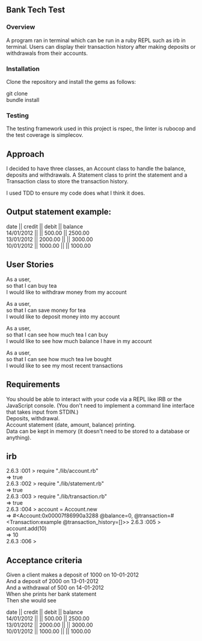 ## Bank Tech Test

### Overview

A program ran in terminal which can be run in a ruby REPL such as irb in terminal. Users can display their transaction history after making deposits or withdrawals from their accounts.

### Installation
Clone the repository and install the gems as follows:

git clone\
bundle install


### Testing

The testing framework used in this project is rspec, the linter is rubocop and the test coverage is simplecov.


## Approach

I decided to have three classes, an Account class to handle the balance, deposits and withdrawals. A Statement class to print the statement and a Transaction class to store the transaction history. 

I used TDD to ensure my code does what I think it does. 

## Output statement example:

date || credit || debit || balance\
14/01/2012 || || 500.00 || 2500.00\
13/01/2012 || 2000.00 || || 3000.00\
10/01/2012 || 1000.00 || || 1000.00

## User Stories

As a user,\
so that I can buy tea\
I would like to withdraw money from my account

As a user,\
so that I can save money for tea\
I would like to deposit money into my account

As a user,\
so that I can see how much tea I can buy\
I would like to see how much balance I have in my account

As a user,\
so that I can see how much tea Ive bought\
I would like to see my most recent transactions


## Requirements

You should be able to interact with your code via a REPL like IRB or the JavaScript console. (You don't need to implement a command line interface that takes input from STDIN.)\
Deposits, withdrawal.\
Account statement (date, amount, balance) printing.\
Data can be kept in memory (it doesn't need to be stored to a database or anything).

## irb 

2.6.3 :001 > require "./lib/account.rb"\
 => true\
2.6.3 :002 > require "./lib/statement.rb"\
 => true\
2.6.3 :003 > require "./lib/transaction.rb"\
 => true\
2.6.3 :004 > account = Account.new\
 => #<Account:0x00007f86990a3288 @balance=0, @transaction=#<Transaction:example @transaction_history=[]>> 
2.6.3 :005 > account.add(10)\
 => 10\
2.6.3 :006 >


## Acceptance criteria

Given a client makes a deposit of 1000 on 10-01-2012\
And a deposit of 2000 on 13-01-2012\
And a withdrawal of 500 on 14-01-2012\
When she prints her bank statement\
Then she would see


date || credit || debit || balance\
14/01/2012 || || 500.00 || 2500.00\
13/01/2012 || 2000.00 || || 3000.00\
10/01/2012 || 1000.00 || || 1000.00
